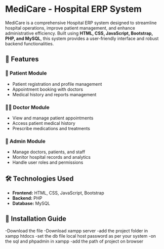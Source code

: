 # MediCare - Hospital ERP System

MediCare is a comprehensive Hospital ERP system designed to streamline hospital operations, improve patient management, and enhance administrative efficiency. Built using **HTML, CSS, JavaScript, Bootstrap, PHP, and MySQL**, this system provides a user-friendly interface and robust backend functionalities.

## 🚀 Features

### 🏥 Patient Module
- Patient registration and profile management
- Appointment booking with doctors
- Medical history and reports management

### 👨‍⚕️ Doctor Module
- View and manage patient appointments
- Access patient medical history
- Prescribe medications and treatments

### 🔧 Admin Module
- Manage doctors, patients, and staff
- Monitor hospital records and analytics
- Handle user roles and permissions

## 🛠️ Technologies Used
- **Frontend:** HTML, CSS, JavaScript, Bootstrap
- **Backend:** PHP
- **Database:** MySQL


## 📂 Installation Guide
-Download the file
-Download xampp server
-add the project folder in xampp htdocs
-set the db file local host password as per your system
-on the sql and phpadmin in xampp
-add the path of project on browser
